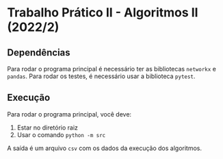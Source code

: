 # Trabalho Prático II - Algoritmos II (2022/2)

## Dependências

Para rodar o programa principal é necessário ter as bibliotecas `networkx` e `pandas`. Para rodar os testes, é necessário usar a biblioteca `pytest`.

## Execução

Para rodar o programa principal, você deve:

1. Estar no diretório raiz
2. Usar o comando `python -m src`

A saída é um arquivo `csv` com os dados da execução dos algoritmos.
